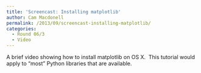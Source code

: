 ```yaml
---
title: 'Screencast: Installing matplotlib'
author: Cam Macdonell
permalink: /2013/09/screencast-installing-matplotlib/
categories:
  - Round 06/3
  - Video
---
```

A brief video showing how to install matplotlib on OS X.  This tutorial would apply to &#8220;most&#8221; Python libraries that are available.

